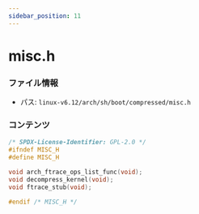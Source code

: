 ```yaml
---
sidebar_position: 11
---
```

# misc.h

### ファイル情報

- パス: `linux-v6.12/arch/sh/boot/compressed/misc.h`

### コンテンツ

```h
/* SPDX-License-Identifier: GPL-2.0 */
#ifndef MISC_H
#define MISC_H

void arch_ftrace_ops_list_func(void);
void decompress_kernel(void);
void ftrace_stub(void);

#endif /* MISC_H */

```
